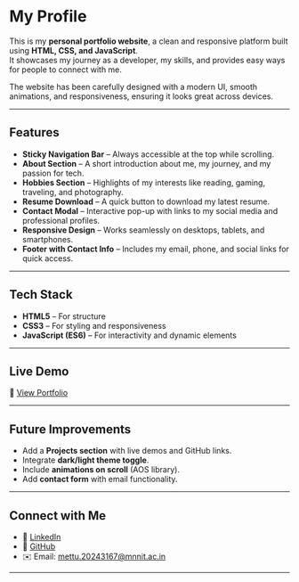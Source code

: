 #  My Profile

This is my **personal portfolio website**, a clean and responsive platform built using **HTML, CSS, and JavaScript**.  
It showcases my journey as a developer, my skills, and provides easy ways for people to connect with me.  

The website has been carefully designed with a modern UI, smooth animations, and  responsiveness, ensuring it looks great across devices.  

---

##  Features  

- **Sticky Navigation Bar** – Always accessible at the top while scrolling.  
- **About Section** – A short introduction about me, my journey, and my passion for tech.  
- **Hobbies Section** – Highlights of my interests like reading, gaming, traveling, and photography.  
- **Resume Download** – A quick button to download my latest resume.  
- **Contact Modal** – Interactive pop-up with links to my social media and professional profiles.  
- **Responsive Design** – Works seamlessly on desktops, tablets, and smartphones.  
- **Footer with Contact Info** – Includes my email, phone, and social links for quick access.  

---

##  Tech Stack  

- **HTML5** – For structure  
- **CSS3** – For styling and responsiveness  
- **JavaScript (ES6)** – For interactivity and dynamic elements  

---

##  Live Demo  

🔗 [View Portfolio](https://Mettu-Shubham.github.io/portfolio)  

---

## Future Improvements  

- Add a **Projects section** with live demos and GitHub links.  
- Integrate **dark/light theme toggle**.  
- Include **animations on scroll** (AOS library).  
- Add **contact form** with email functionality.  

---



##  Connect with Me  

- 💼 [LinkedIn](https://www.linkedin.com/in/mettu-shubham-4a56b7348/)  
- 🐙 [GitHub](https://github.com/Mettu-Shubham)  
- ✉️ Email: mettu.20243167@mnnit.ac.in

---

